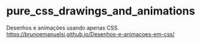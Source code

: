 # pure_css_drawings_and_animations
Desenhos e animações usando apenas CSS.
https://brunoemanuelsj.github.io/Desenhos-e-animacoes-em-css/
